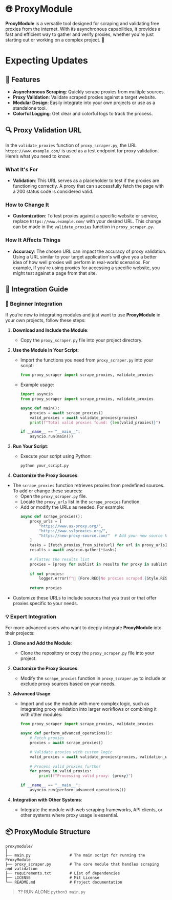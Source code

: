 # 🌐 ProxyModule

**ProxyModule** is a versatile tool designed for scraping and validating free proxies from the internet. With its asynchronous capabilities, it provides a fast and efficient way to gather and verify proxies, whether you're just starting out or working on a complex project. 🎉

# Expecting Updates 

## 🚀 Features
- **Asynchronous Scraping**: Quickly scrape proxies from multiple sources.
- **Proxy Validation**: Validate scraped proxies against a target website.
- **Modular Design**: Easily integrate into your own projects or use as a standalone tool.
- **Colorful Logging**: Get clear and colorful logs to track the process.

## 🔍 Proxy Validation URL

In the `validate_proxies` function of `proxy_scraper.py`, the URL `https://www.example.com/` is used as a test endpoint for proxy validation. Here’s what you need to know:

### What It's For
- **Validation**: This URL serves as a placeholder to test if the proxies are functioning correctly. A proxy that can successfully fetch the page with a 200 status code is considered valid.

### How to Change It
- **Customization**: To test proxies against a specific website or service, replace `https://www.example.com/` with your desired URL. This change can be made in the `validate_proxies` function in `proxy_scraper.py`.

### How It Affects Things
- **Accuracy**: The chosen URL can impact the accuracy of proxy validation. Using a URL similar to your target application's will give you a better idea of how well proxies will perform in real-world scenarios. For example, if you're using proxies for accessing a specific website, you might test against a page from that site.

## 📄 Integration Guide

### 🔰 Beginner Integration

If you’re new to integrating modules and just want to use **ProxyModule** in your own projects, follow these steps:

1. **Download and Include the Module**:
   - Copy the `proxy_scraper.py` file into your project directory.

2. **Use the Module in Your Script**:
   - Import the functions you need from `proxy_scraper.py` into your script:
     ```python
     from proxy_scraper import scrape_proxies, validate_proxies
     ```
   - Example usage:
     ```python
     import asyncio
     from proxy_scraper import scrape_proxies, validate_proxies

     async def main():
         proxies = await scrape_proxies()
         valid_proxies = await validate_proxies(proxies)
         print(f"Total valid proxies found: {len(valid_proxies)}")

     if __name__ == "__main__":
         asyncio.run(main())
     ```

3. **Run Your Script**:
   - Execute your script using Python:
     ```bash
     python your_script.py
     ```


00. **Customize the Proxy Sources**:
   - The `scrape_proxies` function retrieves proxies from predefined sources. To add or change these sources:
     - Open the `proxy_scraper.py` file.
     - Locate the `proxy_urls` list in the `scrape_proxies` function.
     - Add or modify the URLs as needed. For example:
       ```python
       async def scrape_proxies():
           proxy_urls = [
               "https://www.us-proxy.org/",
               "https://www.sslproxies.org/",
               "https://new-proxy-source.com/"  # Add your new source here
           ]
           tasks = [fetch_proxies_from_site(url) for url in proxy_urls]
           results = await asyncio.gather(*tasks)
           
           # Flatten the results list
           proxies = [proxy for sublist in results for proxy in sublist]
           
           if not proxies:
               logger.error(f"👻 {Fore.RED}No proxies scraped.{Style.RESET_ALL}")
               
           return proxies
       ```
   - Customize these URLs to include sources that you trust or that offer proxies specific to your needs.


### 💡 Expert Integration

For more advanced users who want to deeply integrate **ProxyModule** into their projects:

1. **Clone and Add the Module**:
   - Clone the repository or copy the `proxy_scraper.py` file into your project.

2. **Customize the Proxy Sources**:
   - Modify the `scrape_proxies` function in `proxy_scraper.py` to include or exclude proxy sources based on your needs.

3. **Advanced Usage**:
   - Import and use the module with more complex logic, such as integrating proxy validation into larger workflows or combining it with other modules:
     ```python
     from proxy_scraper import scrape_proxies, validate_proxies

     async def perform_advanced_operations():
         # Fetch proxies
         proxies = await scrape_proxies()

         # Validate proxies with custom logic
         valid_proxies = await validate_proxies(proxies, validation_url="https://your-custom-url.com/")
         
         # Process valid proxies further
         for proxy in valid_proxies:
             print(f"Processing valid proxy: {proxy}")

     if __name__ == "__main__":
         asyncio.run(perform_advanced_operations())
     ```

4. **Integration with Other Systems**:
   - Integrate the module with web scraping frameworks, API clients, or other systems where proxy usage is essential.

## 📦 ProxyModule Structure
```
proxymodule/
│
├── main.py                 # The main script for running the ProxyModule
├── proxy_scraper.py        # The core module that handles scraping and validation
├── requirements.txt        # List of dependencies
├── LICENSE                 # Mit License
└── README.md               # Project documentation
```

> ?? RUN ALONE
``python3 main.py``
